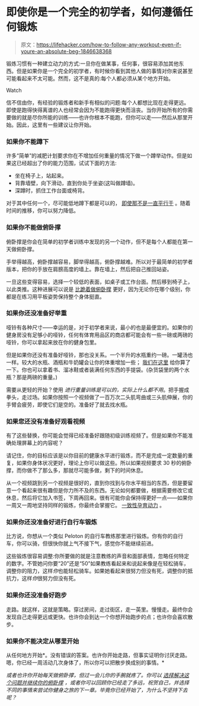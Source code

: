 # 即使你是一个完全的初学者，如何遵循任何锻炼

> 原文：<https://lifehacker.com/how-to-follow-any-workout-even-if-youre-an-absolute-beg-1846638368>

锻炼习惯有一种建立动力的方式:一旦你在做某事，任何事，很容易添加其他东西。但是如果你是一个完全的初学者，有时候你看到其他人做的事情对你来说甚至可能看起来不太可能。然而，这不是真的:每个人都必须从某个地方开始。

Watch

信不信由你，有经验的锻炼者和新手有相似的问题:每个人都想比现在走得更远。即使是跑得快得离谱的人也经常会因为不能跑得更快而沮丧。当你开始所有的你需要做的就是尽你所能的训练——也许你根本不能跑，但你可以走——然后从那里开始。因此，这里有一些建议让你开始。

### 如果你不能蹲下

许多“简单”的减肥计划要求你在不增加任何重量的情况下做一个蹲举动作。但是如果这已经超出了你的能力范围，试试下面的方法:

*   坐在椅子上，站起来。
*   背靠墙壁，向下滑动，直到你处于坐姿(这叫做蹲墙)。
*   深蹲时，抓住工作台面或椅背。

对于其中任何一个，尽可能低地蹲下都是可以的， [即使那不是一直平行于](https://lifehacker.com/how-deep-should-you-squat-1841473363) 。随着时间的推移，你可以努力降低。

### 如果你不能做俯卧撑

俯卧撑是你会在简单的初学者训练中发现的另一个动作，但不是每个人都能在第一天做俯卧撑。

手举得越高，俯卧撑越容易，脚举得越高，俯卧撑越难。所以对于最简单的初学者版本，把你的手放在肩膀高度的墙上。靠在墙上，然后把自己推回站姿。

一旦这些变得容易，选择一个较低的表面，如桌子或工作台面。然后移到椅子上，以此类推。这种进展可以说是 [比跪着做俯卧撑](https://lifehacker.com/how-to-work-up-to-full-push-ups-without-starting-from-y-1718034181) 更好，因为无论你在哪个级别，你都是在练习用平板姿势保持整个身体挺直。

### 如果你还没准备好举重

哑铃有各种尺寸——幸运的是，对于初学者来说，最小的也是最便宜的。如果你的健身房没有足够小的哑铃，任何有体育用品区的商店都可能会有一些一磅或两磅的哑铃，你可以拿起来放在你的健身包里。

但是如果你还没有准备好哑铃，那也没关系。一个半升的水瓶重约一磅。一罐汤也一样。较大的水瓶、酒瓶和牛奶罐会让你的体重增加一些； [我们在这里](https://lifehacker.com/how-to-use-water-jugs-as-weights-1844016823) 给你算了一下。你也可以拿着书、溜冰鞋或者装满任何东西的手提袋。(杂货袋里的两个水瓶？那是两磅的重量。)

需要从更轻的开始？使用 *进行重量训练是可以的，实际上什么都不用*。把手握成拳头，走过场。如果你按照一个视频做了一百万次二头肌弯曲或三头肌伸展，你的手臂会疲劳，即使它们是空的。准备好了就去找水瓶。

### 如果您还没有准备好观看视频

有了这些替换，你可能会觉得已经准备好跟随初级训练视频了。但是如果你不能准确处理屏幕上的内容呢？

请记住，你的目标应该是以你目前的健康水平进行锻炼，而不是完成一定数量的重复，如果你身体状况更好，理论上你可以做这些。所以如果视频要求 30 秒的俯卧撑，而你做不了那么多，那就尽可能多做，剩下的时间休息。

从一个视频跳到另一个视频是很好的，直到你找到与你水平相当的东西，但是要留意一个看起来很有趣但是你力所不及的东西。无论如何都要做，根据需要修改它或休息，然后将它加入书签，下周再回来。很有可能你会保持得更好一点——如果你一周又一周地坚持同样的锻炼，你最终会掌握它。 [一致性孕育动力](https://lifehacker.com/consistency-is-the-solution-to-most-of-your-fitness-pro-1845417358) 。

### **如果你还没准备好进行自行车锻炼**

比方说，你想从一个类似 Peloton 的自行车教练那里进行锻炼。你有你的自行车，你可以骑，但很快你就上气不接下气，感觉你不能继续前进。

这些锻炼很容易调整:你所要做的就是注意教练的声音和面部表情，忽略任何特定的数字。不管她问你要“20”还是“50”如果教练看起来和说起来像是在轻松骑车，调整你的阻力，这样*你*也能轻松骑车。如果她看起来很努力但没有死，调整你的抵抗力，这样*你*很努力但没有死。

### 如果你还没准备好跑步

走路。就这样，这就是策略。穿过房间，走过街区，走一英里。慢慢走。最终你会发现自己走得更远或更快。也许你会到达一个你想开始跑步的点；也许你会喜欢散步。

### 如果你不能决定从哪里开始

从任何地方开始*。没有错误的答案。也许你开始走路，但事实证明你讨厌走路。嗯，你已经一周活动几次身体了，所以你可以把散步换成别的事情。*

*或者也许你开始每天做俯卧撑，但过一会儿你的手腕就疼了。你可以 [选择解决这个问题并继续你的俯卧撑](https://vitals.lifehacker.com/what-to-do-if-push-ups-hurt-your-wrists-1716150180) ，或者你可以回顾你已经走了多远，祝贺自己，并选择不同的事情来尝试你健身之旅的下一章。毕竟你已经开始了，为什么不坚持下去呢？*